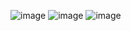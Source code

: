 ![image](https://github.com/user-attachments/assets/46dd221c-f0d1-4375-9190-914511c26de0)
![image](https://github.com/user-attachments/assets/8d51be6f-6cef-492e-b064-f388f2b2cb8c)
![image](https://github.com/user-attachments/assets/6ded834b-2e0d-464a-9c1e-5a562e7092b5)
